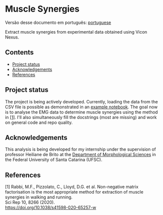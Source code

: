 # Muscle Synergies

Versão desse documento em português: [portuguese](README.pb.md)

Extract muscle synergies from experimental data obtained using Vicon Nexus.

## Contents

- [Project status](#project-status)
- [Acknowledgements](#acknowledgements)
- [References](#references)

## Project status

The project is being actively developed. Currently, loading the data from the
CSV file is possible as demonstrated in an
[example notebook](examples/1.%20Loading%20and%20plotting%20data.ipynb).
The goal now is to analyse the EMG data to
determine muscle synergies using the method in [[1]](#1). I'll also simultaneously
fill the docstrings (most are missing) and work on general code and repo
quality.

## Acknowledgements

This analysis is being developed for my internship under the supervision of
professor Heiliane de Brito at the [Department of Morphological
Sciences](https://mor.ccb.ufsc.br/) in the Federal University of Santa Catarina
(UFSC).

## References
<a id="1">[1]</a>
Rabbi, M.F., Pizzolato, C., Lloyd, D.G. et al. Non-negative matrix factorisation is the most appropriate method for extraction of muscle synergies in walking and running.  
Sci Rep 10, 8266 (2020).  
https://doi.org/10.1038/s41598-020-65257-w
